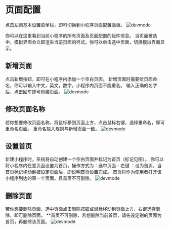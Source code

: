 # 页面配置
点击左侧基本设置菜单栏，即可切换到小程序页面配置面板。
![devmode](https://docimages.blob.core.chinacloudapi.cn/images/Kris/AppsV2/page.png)

你可以在这里看到当前小程序的所有页面及页面配置的组件信息。
当页面被选中，模拟界面会立即渲染当前页面的样式。你可以单击选中页面，切换模拟界面显示。

## 新增页面
点击新增按钮，即可在小程序内添加一个空白页面。
新增页面时需要给页面命名，你可以输入中文，英文，数字。小程序内页面不能重名。
输入正确的名字后，点击回车即可创建页面。
![devmode](https://docimages.blob.core.chinacloudapi.cn/images/Kris/AppsV2/addpages.png)

## 修改页面名称
若你想要修改页面名称，将鼠标移到页面上方，点击鼠标右键，选择重命名，即可重命名页面。
重命名输入规则与新增页面一致。
![devmode](https://docimages.blob.core.chinacloudapi.cn/images/Kris/AppsV2/namedpages.png)

## 设置首页
新建小程序时，系统将自动创建一个空白页面并标记为首页（标记见图）。
你可以将小程序内任意页面设置为首页，操作方式为：选中页面 - 右键 ：设为首页，当首页标记移动到被设定页面后，即说明首页设置完成。
首页将作为使用者打开该小程序到达的第一个页面，且首页不可删除。
![devmode](https://docimages.blob.core.chinacloudapi.cn/images/Kris/AppsV2/setfirstpage.png)



## 删除页面
若你想要删除页面，选中页面点击删除按钮或鼠标移动到页面上方，右键选择删除，即可删除页面。
**首页不可删除，若想删除当前首页，请先设定别的页面为首页，再删除该页面。
![devmode](https://docimages.blob.core.chinacloudapi.cn/images/Kris/AppsV2/deletepage.png)